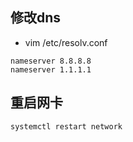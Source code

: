 ## 修改dns
- vim /etc/resolv.conf
```
nameserver 8.8.8.8
nameserver 1.1.1.1
```

## 重启网卡
```
systemctl restart network
```